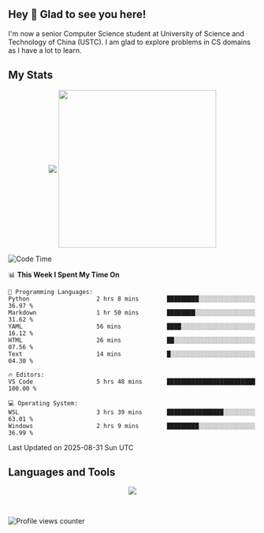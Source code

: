 ## Hey 👋  Glad to see you here!

I'm now a senior Computer Science student at University of Science and Technology of China (USTC). I am glad to explore problems in CS domains as I have a lot to learn.

## My Stats  

<p align="center">
 <img align="middle" src="https://vercel-himalalps.vercel.app/api?username=himalalps&show_icons=true&count_private=true&theme=transparent&rank_icon=github" />
 <img align="middle" src="https://vercel-himalalps.vercel.app/api/top-langs/?username=himalalps&layout=donut&theme=transparent&hide=javascript" width=320 />
</p>

<!--START_SECTION:waka-->
![Code Time](http://img.shields.io/badge/Code%20Time-1%2C546%20hrs%2059%20mins-blue)

📊 **This Week I Spent My Time On** 

```text
💬 Programming Languages: 
Python                   2 hrs 8 mins        █████████░░░░░░░░░░░░░░░░   36.97 % 
Markdown                 1 hr 50 mins        ████████░░░░░░░░░░░░░░░░░   31.62 % 
YAML                     56 mins             ████░░░░░░░░░░░░░░░░░░░░░   16.12 % 
HTML                     26 mins             ██░░░░░░░░░░░░░░░░░░░░░░░   07.56 % 
Text                     14 mins             █░░░░░░░░░░░░░░░░░░░░░░░░   04.30 % 

🔥 Editors: 
VS Code                  5 hrs 48 mins       █████████████████████████   100.00 % 

💻 Operating System: 
WSL                      3 hrs 39 mins       ████████████████░░░░░░░░░   63.01 % 
Windows                  2 hrs 9 mins        █████████░░░░░░░░░░░░░░░░   36.99 % 
```


 Last Updated on 2025-08-31 Sun UTC
<!--END_SECTION:waka-->

## Languages and Tools

<p align="center">
 <img src="https://skillicons.dev/icons?i=css,html,cpp,c,python,rust,mysql,androidstudio,bash,pytorch,linux,docker,git,md,latex,photoshop,premiere&perline=20" />
</p>

<br/>

![Profile views counter](https://komarev.com/ghpvc/?username=himalalps&&style=flat-square)

<!-- <div align="center">Generated using <a href="https://profilinator.rishav.dev/" target="_blank">Github Profilinator</a></div> -- >
